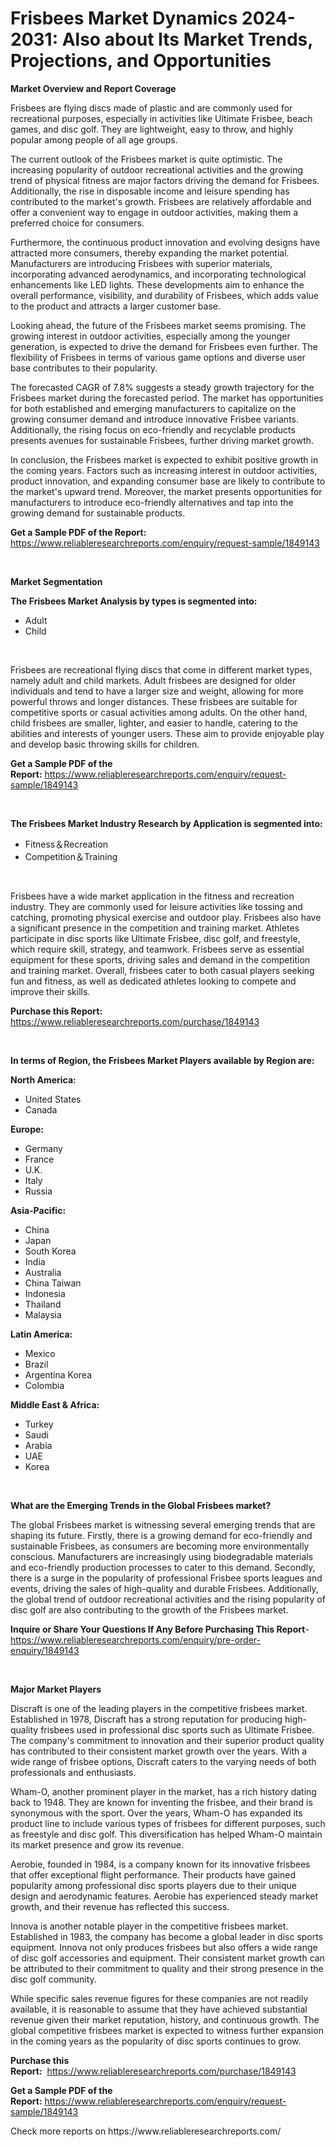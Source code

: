 <p><h1>Frisbees Market Dynamics 2024-2031: Also about Its Market Trends, Projections, and Opportunities</h1></p><p><strong>Market Overview and Report Coverage</strong></p>
<p><p>Frisbees are flying discs made of plastic and are commonly used for recreational purposes, especially in activities like Ultimate Frisbee, beach games, and disc golf. They are lightweight, easy to throw, and highly popular among people of all age groups.</p><p>The current outlook of the Frisbees market is quite optimistic. The increasing popularity of outdoor recreational activities and the growing trend of physical fitness are major factors driving the demand for Frisbees. Additionally, the rise in disposable income and leisure spending has contributed to the market's growth. Frisbees are relatively affordable and offer a convenient way to engage in outdoor activities, making them a preferred choice for consumers.</p><p>Furthermore, the continuous product innovation and evolving designs have attracted more consumers, thereby expanding the market potential. Manufacturers are introducing Frisbees with superior materials, incorporating advanced aerodynamics, and incorporating technological enhancements like LED lights. These developments aim to enhance the overall performance, visibility, and durability of Frisbees, which adds value to the product and attracts a larger customer base.</p><p>Looking ahead, the future of the Frisbees market seems promising. The growing interest in outdoor activities, especially among the younger generation, is expected to drive the demand for Frisbees even further. The flexibility of Frisbees in terms of various game options and diverse user base contributes to their popularity.</p><p>The forecasted CAGR of 7.8% suggests a steady growth trajectory for the Frisbees market during the forecasted period. The market has opportunities for both established and emerging manufacturers to capitalize on the growing consumer demand and introduce innovative Frisbee variants. Additionally, the rising focus on eco-friendly and recyclable products presents avenues for sustainable Frisbees, further driving market growth.</p><p>In conclusion, the Frisbees market is expected to exhibit positive growth in the coming years. Factors such as increasing interest in outdoor activities, product innovation, and expanding consumer base are likely to contribute to the market's upward trend. Moreover, the market presents opportunities for manufacturers to introduce eco-friendly alternatives and tap into the growing demand for sustainable products.</p></p>
<p><strong>Get a Sample PDF of the Report:</strong> <a href="https://www.reliableresearchreports.com/enquiry/request-sample/1849143">https://www.reliableresearchreports.com/enquiry/request-sample/1849143</a></p>
<p>&nbsp;</p>
<p><strong>Market Segmentation</strong></p>
<p><strong>The Frisbees Market Analysis by types is segmented into:</strong></p>
<p><ul><li>Adult</li><li>Child</li></ul></p>
<p>&nbsp;</p>
<p><p>Frisbees are recreational flying discs that come in different market types, namely adult and child markets. Adult frisbees are designed for older individuals and tend to have a larger size and weight, allowing for more powerful throws and longer distances. These frisbees are suitable for competitive sports or casual activities among adults. On the other hand, child frisbees are smaller, lighter, and easier to handle, catering to the abilities and interests of younger users. These aim to provide enjoyable play and develop basic throwing skills for children.</p></p>
<p><strong>Get a Sample PDF of the Report:</strong>&nbsp;<a href="https://www.reliableresearchreports.com/enquiry/request-sample/1849143">https://www.reliableresearchreports.com/enquiry/request-sample/1849143</a></p>
<p>&nbsp;</p>
<p><strong>The Frisbees Market Industry Research by Application is segmented into:</strong></p>
<p><ul><li>Fitness＆Recreation</li><li>Competition＆Training</li></ul></p>
<p>&nbsp;</p>
<p><p>Frisbees have a wide market application in the fitness and recreation industry. They are commonly used for leisure activities like tossing and catching, promoting physical exercise and outdoor play. Frisbees also have a significant presence in the competition and training market. Athletes participate in disc sports like Ultimate Frisbee, disc golf, and freestyle, which require skill, strategy, and teamwork. Frisbees serve as essential equipment for these sports, driving sales and demand in the competition and training market. Overall, frisbees cater to both casual players seeking fun and fitness, as well as dedicated athletes looking to compete and improve their skills.</p></p>
<p><strong>Purchase this Report:</strong>&nbsp; <a href="https://www.reliableresearchreports.com/purchase/1849143">https://www.reliableresearchreports.com/purchase/1849143</a></p>
<p>&nbsp;</p>
<p><strong>In terms of Region, the Frisbees Market Players available by Region are:</strong></p>
<p>
    <p> <strong> North America: </strong>
        <ul>
            <li>United States</li>
            <li>Canada</li>
        </ul>
        </p> 
    <p> <strong> Europe: </strong>
        <ul>
            <li>Germany</li>
            <li>France</li>
            <li>U.K.</li>
            <li>Italy</li>
            <li>Russia</li>
        </ul>
        </p> 
    <p> <strong> Asia-Pacific: </strong>
        <ul>
            <li>China</li>
            <li>Japan</li>
            <li>South Korea</li>
            <li>India</li>
            <li>Australia</li>
            <li>China Taiwan</li>
            <li>Indonesia</li>
            <li>Thailand</li>
            <li>Malaysia</li>
        </ul>
        </p> 
    <p> <strong> Latin America: </strong>
        <ul>
            <li>Mexico</li>
            <li>Brazil</li>
            <li>Argentina Korea</li>
            <li>Colombia</li>
        </ul>
        </p> 
    <p> <strong> Middle East & Africa: </strong>
        <ul>
            <li>Turkey</li>
            <li>Saudi</li>
            <li>Arabia</li>
            <li>UAE</li>
            <li>Korea</li>
        </ul>
    </p>
    </p>
<p>&nbsp;</p>
<p><strong>What are the Emerging Trends in the Global Frisbees market?</strong></p>
<p><p>The global Frisbees market is witnessing several emerging trends that are shaping its future. Firstly, there is a growing demand for eco-friendly and sustainable Frisbees, as consumers are becoming more environmentally conscious. Manufacturers are increasingly using biodegradable materials and eco-friendly production processes to cater to this demand. Secondly, there is a surge in the popularity of professional Frisbee sports leagues and events, driving the sales of high-quality and durable Frisbees. Additionally, the global trend of outdoor recreational activities and the rising popularity of disc golf are also contributing to the growth of the Frisbees market.</p></p>
<p><strong>Inquire or Share Your Questions If Any Before Purchasing This Report</strong>- <a href="https://www.reliableresearchreports.com/enquiry/pre-order-enquiry/1849143">https://www.reliableresearchreports.com/enquiry/pre-order-enquiry/1849143</a></p>
<p>&nbsp;</p>
<p><strong>Major Market Players</strong></p>
<p><p>Discraft is one of the leading players in the competitive frisbees market. Established in 1978, Discraft has a strong reputation for producing high-quality frisbees used in professional disc sports such as Ultimate Frisbee. The company's commitment to innovation and their superior product quality has contributed to their consistent market growth over the years. With a wide range of frisbee options, Discraft caters to the varying needs of both professionals and enthusiasts.</p><p>Wham-O, another prominent player in the market, has a rich history dating back to 1948. They are known for inventing the frisbee, and their brand is synonymous with the sport. Over the years, Wham-O has expanded its product line to include various types of frisbees for different purposes, such as freestyle and disc golf. This diversification has helped Wham-O maintain its market presence and grow its revenue.</p><p>Aerobie, founded in 1984, is a company known for its innovative frisbees that offer exceptional flight performance. Their products have gained popularity among professional disc sports players due to their unique design and aerodynamic features. Aerobie has experienced steady market growth, and their revenue has reflected this success.</p><p>Innova is another notable player in the competitive frisbees market. Established in 1983, the company has become a global leader in disc sports equipment. Innova not only produces frisbees but also offers a wide range of disc golf accessories and equipment. Their consistent market growth can be attributed to their commitment to quality and their strong presence in the disc golf community.</p><p>While specific sales revenue figures for these companies are not readily available, it is reasonable to assume that they have achieved substantial revenue given their market reputation, history, and continuous growth. The global competitive frisbees market is expected to witness further expansion in the coming years as the popularity of disc sports continues to grow.</p></p>
<p><strong>Purchase this Report:</strong>&nbsp;&nbsp;<a href="https://www.reliableresearchreports.com/purchase/1849143">https://www.reliableresearchreports.com/purchase/1849143</a></p>
<p></p>
<p><strong>Get a Sample PDF of the Report:</strong>&nbsp;<a href="https://www.reliableresearchreports.com/enquiry/request-sample/1849143">https://www.reliableresearchreports.com/enquiry/request-sample/1849143</a></p>
<p>Check more reports on https://www.reliableresearchreports.com/</p>